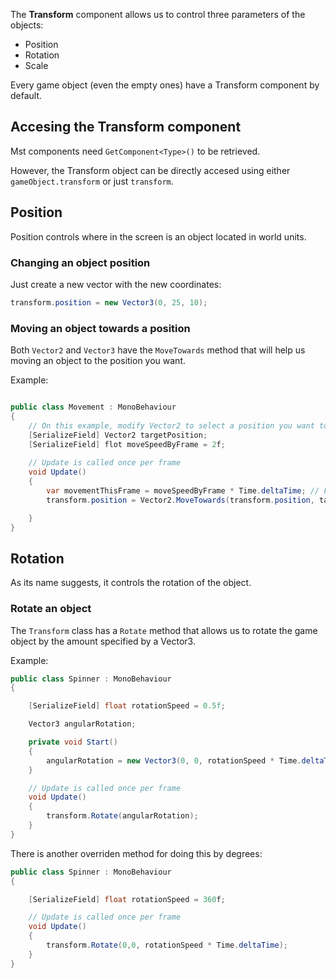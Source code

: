 The **Transform** component allows us to control three parameters of the objects:

- Position
- Rotation
- Scale

Every game object (even the empty ones) have a Transform component by default.

## Accesing the Transform component

Mst components need ``GetComponent<Type>()`` to be retrieved.

However, the Transform object can be directly accesed using either ``gameObject.transform`` or just ``transform``.

## Position

Position controls where in the screen is an object located in world units.

### Changing an object position

Just create a new vector with the new coordinates:

```C#
transform.position = new Vector3(0, 25, 10);
```

### Moving an object towards a position

Both ``Vector2`` and ``Vector3`` have the ``MoveTowards`` method that will help us moving an object to the position you want.

Example:

```C#

public class Movement : MonoBehaviour
{
    // On this example, modify Vector2 to select a position you want to move the object.
    [SerializeField] Vector2 targetPosition;
    [SerializeField] flot moveSpeedByFrame = 2f;
    
    // Update is called once per frame
    void Update()
    {
        var movementThisFrame = moveSpeedByFrame * Time.deltaTime; // Frame rate independant
        transform.position = Vector2.MoveTowards(transform.position, targetPosition, movementThisFrame);

    }
}
```

## Rotation

As its name suggests, it controls the rotation of the object.

### Rotate an object

The ``Transform`` class has a ``Rotate`` method that allows us to rotate the game object by the amount specified by a Vector3.

Example:

```C#
public class Spinner : MonoBehaviour
{

    [SerializeField] float rotationSpeed = 0.5f;

    Vector3 angularRotation;

    private void Start()
    {
        angularRotation = new Vector3(0, 0, rotationSpeed * Time.deltaTime);
    }

    // Update is called once per frame
    void Update()
    {
        transform.Rotate(angularRotation);
    }
}
```

There is another overriden method for doing this by degrees:

```C#
public class Spinner : MonoBehaviour
{

    [SerializeField] float rotationSpeed = 360f;

    // Update is called once per frame
    void Update()
    {
        transform.Rotate(0,0, rotationSpeed * Time.deltaTime);
    }
}
```

